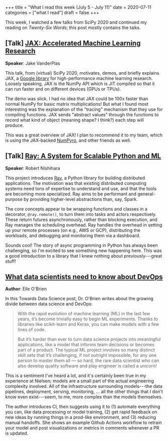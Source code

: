+++
title = "What I read this week (July 5 - July 11)"
date = 2020-07-11
categories = ["what I read"]
draft = false
+++

This week, I watched a few talks from SciPy 2020 and continued my reading on *Twenty-Six Words*; this post mostly contains the talks.

<!--more-->

## [Talk] [JAX: Accelerated Machine Learning Research](https://www.youtube.com/watch?v=z-WSrQDXkuM)
**Speaker**: Jake VanderPlas

This talk, from (virtual) SciPy 2020, motivates, demos, and briefly explains JAX, a [Google library](https://github.com/google/jax/) for high-performance machine learning research. Loosely speaking, JAX is the NumPy API which is JIT compiled so that it can run faster and on different devices (GPUs or TPUs). 

The demo was slick. I had no idea that JAX could be 100x faster than normal NumPy for basic matrix multiplications! But what I found most interesting was the explanation of the "tracing" mechanism that they use for compiling functions. JAX sends "abstract values" through the functions to record what kind of object (meaning shape? I think?) each step will produce.

This was a great overview of JAX! I plan to recommend it to my team, which is using the JAX-backed [NumPyro](https://github.com/pyro-ppl/numpyro/), and other friends as well.


## [Talk] [Ray: A System for Scalable Python and ML](https://www.youtube.com/watch?v=XIu8ZF7RSkw)
**Speaker**: Robert Nishihara

This project introduces [Ray](https://github.com/ray-project/ray), a Python library for building distributed applications. The motivation was that existing distributed computing systems need tons of expertise to understand and use, and that the tools are becoming more specialized. Ray aims to be performant and general-purpose by providing higher-level abstractions than, say, Spark.

The core concepts appear to be wrapping functions and classes in a decorator, `@ray.remote()`, to turn them into tasks and actors respectively. These return futures asynchronously, rather than blocking execution, and Ray manages the scheduling overhead. Ray handles the overhead in setting up your remote processes (on e.g., AWS or GCP), distributing the workloads, and debugging and monitoring them via a dashboard.

Sounds cool! The story of async programming in Python has always been challenging, so I'm excited to see something new happening here. This was a good introduction to a library that I knew nothing about previously---great stuff!


## [What data scientists need to know about DevOps](https://towardsdatascience.com/what-data-scientists-need-to-know-about-devops-2f8bc6660284)
**Author**: Elle O'Brien

In this Towards Data Science post, Dr. O'Brien writes about the growing divide between data science and DevOps:

> With the rapid evolution of machine learning (ML) in the last few years, it’s become trivially easy to begin ML experiments. Thanks to libraries like scikit-learn and Keras, you can make models with a few lines of code.
> 
> But it’s harder than ever to turn data science projects into meaningful applications, like a model that informs team decisions or becomes part of a product. The typical ML project involves so many distinct skill sets that it’s challenging, if not outright impossible, for any one person to master them all — so hard, the rare data scientist who can also develop quality software and play engineer is called a unicorn!

This is a sentiment I've heard a lot, and it's certainly been true in my experience at Nielsen; models are a small part of the actual engineering complexity involved. All of the infrastructure surrounding models---the data pipelines, deployment, serving, monitoring, ... all the other things that I don't know even exist---seem, to me, more complex than the models themselves.

The author introduces CI, then suggests using it to (1) automate everything you can, like data processing or model training, (2) get rapid feedback on new ideas by running things in a prod-like environment, and (3) reducing manual handoffs. She shows an example Github Actions workflow to retrain your model and post visualizations or metrics in comments whenever a PR is updated.
